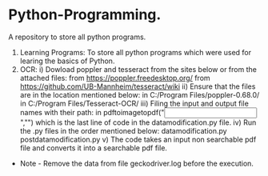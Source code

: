 # Python-Programming.
A repository to store all python programs.
1) Learning Programs: To store all python programs which were used for learing the basics of Python.  
2) OCR:
  i) Dowload poppler and tesseract from the sites below or from the attached files:
		from https://poppler.freedesktop.org/
		from https://github.com/UB-Mannheim/tesseract/wiki
  ii) Ensure that the files are in the location mentioned below:
		in C:/Program Files/poppler-0.68.0/
		in C:/Program Files/Tesseract-OCR/
  iii) Filing the input and output file names with their path: 
		in pdftoimagetopdf("<input file with entire path>","<output new file with entire path>") 
   which is the last line of code in the datamodification.py file.
  iv) Run the .py files in the order mentioned below:
		datamodification.py
		postdatamodification.py
  v) The code takes an input non searchable pdf file and converts it into a searchable pdf file.	
* Note - Remove the data from file geckodriver.log before the execution.  
